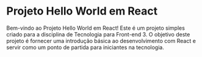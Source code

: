 # Projeto Hello World em React

Bem-vindo ao Projeto Hello World em React! Este é um projeto simples criado para a disciplina de Tecnologia para Front-end 3. O objetivo deste projeto é fornecer uma introdução básica ao desenvolvimento com React e servir como um ponto de partida para iniciantes na tecnologia.
